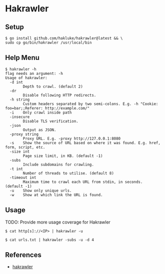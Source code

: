 # Hakrawler

## Setup

```
$ go install github.com/hakluke/hakrawler@latest && \
sudo cp go/bin/hakrawler /usr/local/bin
```

## Help Menu

```
$ hakrawler -h
flag needs an argument: -h
Usage of hakrawler:
  -d int
        Depth to crawl. (default 2)
  -dr
        Disable following HTTP redirects.
  -h string
        Custom headers separated by two semi-colons. E.g. -h "Cookie: foo=bar;;Referer: http://example.com/" 
  -i    Only crawl inside path
  -insecure
        Disable TLS verification.
  -json
        Output as JSON.
  -proxy string
        Proxy URL. E.g. -proxy http://127.0.0.1:8080
  -s    Show the source of URL based on where it was found. E.g. href, form, script, etc.
  -size int
        Page size limit, in KB. (default -1)
  -subs
        Include subdomains for crawling.
  -t int
        Number of threads to utilise. (default 8)
  -timeout int
        Maximum time to crawl each URL from stdin, in seconds. (default -1)
  -u    Show only unique urls.
  -w    Show at which link the URL is found.
```
## Usage

TODO: Provide more usage coverage for Hakrawler

`$ cat http[s]://<IP> | hakrawler -u`

`$ cat urls.txt | hakrawler -subs -u -d 4`
## References

- [hakrawler](https://github.com/hakluke/hakrawler)